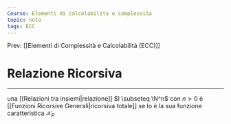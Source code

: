 ```yaml
---
Course: Elementi di calcolabilita e complessita
topic: nota
tags: ECC
---
```


Prev: [[Elementi di Complessità e Calcolabilità (ECC)]]

# Relazione Ricorsiva
---
una [[Relazioni tra insiemi|relazione]] $I \subseteq \N^n$ con $n>0$ è [[Funzioni Ricorsive Generali|ricorsiva totale]] se lo è la sua funzione caratteristica $\mathcal{X}_P$ 